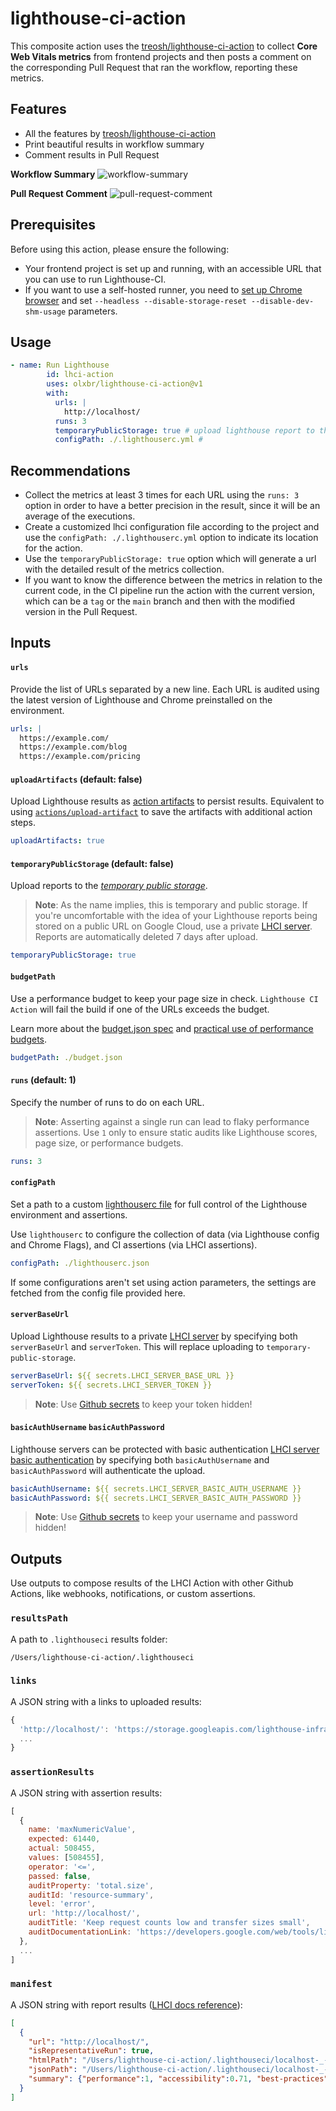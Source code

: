 # lighthouse-ci-action
This composite action uses the [treosh/lighthouse-ci-action](https://github.com/treosh/lighthouse-ci-action) to collect **Core Web Vitals metrics** from frontend projects and then posts a comment on the corresponding Pull Request that ran the workflow, reporting these metrics.

## Features
- All the features by [treosh/lighthouse-ci-action](https://github.com/treosh/lighthouse-ci-action)
- Print beautiful results in workflow summary
- Comment results in Pull Request


**Workflow Summary**
![workflow-summary](https://user-images.githubusercontent.com/4138825/218758369-6e655782-75d9-42de-ae3a-e0724c4ba16b.png)

**Pull Request Comment**
![pull-request-comment](https://user-images.githubusercontent.com/4138825/218758644-96ada0aa-bb2b-4392-acab-9ed875560d4e.png)

## Prerequisites
Before using this action, please ensure the following:

- Your frontend project is set up and running, with an accessible URL that you can use to run Lighthouse-CI.
- If you want to use a self-hosted runner, you need to [set up Chrome browser](https://github.com/browser-actions/setup-chrome) and set `--headless --disable-storage-reset --disable-dev-shm-usage` parameters.

## Usage

```yml
- name: Run Lighthouse
        id: lhci-action
        uses: olxbr/lighthouse-ci-action@v1
        with:
          urls: |
            http://localhost/
          runs: 3
          temporaryPublicStorage: true # upload lighthouse report to the temporary storage
          configPath: ./.lighthouserc.yml # 
```

## Recommendations

- Collect the metrics at least 3 times for each URL using the `runs: 3` option in order to have a better precision in the result, since it will be an average of the executions.
- Create a customized lhci configuration file according to the project and use the `configPath: ./.lighthouserc.yml` option to indicate its location for the action.
- Use the `temporaryPublicStorage: true` option which will generate a url with the detailed result of the metrics collection.
- If you want to know the difference between the metrics in relation to the current code, in the CI pipeline run the action with the current version, which can be a `tag` or the `main` branch and then with the modified version in the Pull Request.

## Inputs

#### `urls`

Provide the list of URLs separated by a new line.
Each URL is audited using the latest version of Lighthouse and Chrome preinstalled on the environment.

```yml
urls: |
  https://example.com/
  https://example.com/blog
  https://example.com/pricing
````

#### `uploadArtifacts` (default: false)

Upload Lighthouse results as [action artifacts](https://help.github.com/en/actions/configuring-and-managing-workflows/persisting-workflow-data-using-artifacts) to persist results. Equivalent to using [`actions/upload-artifact`](https://github.com/actions/upload-artifact) to save the artifacts with additional action steps.

```yml
uploadArtifacts: true
```

#### `temporaryPublicStorage` (default: false)

Upload reports to the [_temporary public storage_](https://github.com/GoogleChrome/lighthouse-ci/blob/master/docs/getting-started.md#collect-lighthouse-results).

> **Note**: As the name implies, this is temporary and public storage. If you're uncomfortable with the idea of your Lighthouse reports being stored
> on a public URL on Google Cloud, use a private [LHCI server](#serverBaseUrl). Reports are automatically deleted 7 days after upload.

```yml
temporaryPublicStorage: true
```

#### `budgetPath`

Use a performance budget to keep your page size in check. `Lighthouse CI Action` will fail the build if one of the URLs exceeds the budget.

Learn more about the [budget.json spec](https://github.com/GoogleChrome/budget.json) and [practical use of performance budgets](https://web.dev/use-lighthouse-for-performance-budgets).

```yml
budgetPath: ./budget.json
```

#### `runs` (default: 1)

Specify the number of runs to do on each URL.

> **Note**: Asserting against a single run can lead to flaky performance assertions.
> Use `1` only to ensure static audits like Lighthouse scores, page size, or performance budgets.

```yml
runs: 3
```

#### `configPath`

Set a path to a custom [lighthouserc file](https://github.com/GoogleChrome/lighthouse-ci/blob/master/docs/configuration.md) for full control of the Lighthouse environment and assertions.

Use `lighthouserc` to configure the collection of data (via Lighthouse config and Chrome Flags), and CI assertions (via LHCI assertions).

```yml
configPath: ./lighthouserc.json
```

If some configurations aren't set using action parameters, the settings are fetched from the config file provided here.

#### `serverBaseUrl`

Upload Lighthouse results to a private [LHCI server](https://github.com/GoogleChrome/lighthouse-ci) by specifying both `serverBaseUrl` and `serverToken`.
This will replace uploading to `temporary-public-storage`.

```yml
serverBaseUrl: ${{ secrets.LHCI_SERVER_BASE_URL }}
serverToken: ${{ secrets.LHCI_SERVER_TOKEN }}
```

> **Note**: Use [Github secrets](https://help.github.com/en/actions/automating-your-workflow-with-github-actions/creating-and-using-encrypted-secrets#creating-encrypted-secrets) to keep your token hidden!

#### `basicAuthUsername` `basicAuthPassword`

Lighthouse servers can be protected with basic authentication [LHCI server basic authentication](https://github.com/GoogleChrome/lighthouse-ci/blob/master/docs/server.md#basic-authentication) by specifying both `basicAuthUsername` and `basicAuthPassword` will authenticate the upload.

```yml
basicAuthUsername: ${{ secrets.LHCI_SERVER_BASIC_AUTH_USERNAME }}
basicAuthPassword: ${{ secrets.LHCI_SERVER_BASIC_AUTH_PASSWORD }}
```

> **Note**: Use [Github secrets](https://help.github.com/en/actions/automating-your-workflow-with-github-actions/creating-and-using-encrypted-secrets#creating-encrypted-secrets) to keep your username and password hidden!

## Outputs

Use outputs to compose results of the LHCI Action with other Github Actions, like webhooks, notifications, or custom assertions.

### `resultsPath`

A path to `.lighthouseci` results folder:

```
/Users/lighthouse-ci-action/.lighthouseci
```

### `links`

A JSON string with a links to uploaded results:

```js
{
  'http://localhost/': 'https://storage.googleapis.com/lighthouse-infrastructure.appspot.com/reports/1676382590922-16051.report.html'
  ...
}
```

### `assertionResults`

A JSON string with assertion results:

```js
[
  {
    name: 'maxNumericValue',
    expected: 61440,
    actual: 508455,
    values: [508455],
    operator: '<=',
    passed: false,
    auditProperty: 'total.size',
    auditId: 'resource-summary',
    level: 'error',
    url: 'http://localhost/',
    auditTitle: 'Keep request counts low and transfer sizes small',
    auditDocumentationLink: 'https://developers.google.com/web/tools/lighthouse/audits/budgets',
  },
  ...
]
```

### `manifest`

A JSON string with report results ([LHCI docs reference](https://github.com/GoogleChrome/lighthouse-ci/blob/master/docs/configuration.md#outputdir)):

```json
[
  {
    "url": "http://localhost/",
    "isRepresentativeRun": true,
    "htmlPath": "/Users/lighthouse-ci-action/.lighthouseci/localhost-_-2023_02_14_13_49_30.report.html",
    "jsonPath": "/Users/lighthouse-ci-action/.lighthouseci/localhost-_-2023_02_14_13_49_30.report.json",
    "summary": {"performance":1, "accessibility":0.71, "best-practices":0.92, "seo":0.6, "pwa":0}
  }
]
```
